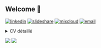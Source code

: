 <!-- update README.md-->
## Welcome :man: 
[![linkedin](https://img.shields.io/badge/linkedin--lightgrey?style=social&logo=linkedin)](https://www.linkedin.com/in/fsagez/)
[![slideshare](https://img.shields.io/badge/slideshare--lightgrey?style=social&logo=slideshare)](https://fr.slideshare.net/fredericsagez)
[![mixcloud](https://img.shields.io/badge/mixcloud--lightgrey?style=social&logo=mixcloud)](https://www.mixcloud.com/fredericsagez/)
[![email](https://img.shields.io/badge/email--lightgrey?style=social&logo=gmail)](mailto:s.fsagez@gmail.com)

<details>
    <summary>
        CV détaillé
    </summary>

## EXPERIENCE PROFESSIONNELLE
### 2023 – Ajourd'hui | Freelance
Gestion de l'intégration et de la migration sur une nouvelle plateforme de l'ensemble des services et activités du Legacy d’une entité dans le domaine de la finance internationale 

### 2022 à 2023 | Senior Project Coordinator | ATOS WORLDGRID
Garant de l'efficacité dans l'organisation des différents aspects liés aux projets Smart Metering (Roadmaps, planning, tableaux de bord, support de formation et communication) 

### 2021 – 2022 | Consultant IT | AGAP2 IT
#### KOELIS : Elaboration de la stratégie de cyber sécurité qui suit les recommandations de la F.D.A. et la M.D.C.G dans le cadre IEC 62304 
#### ECONOCOM : Pilotage de projets de façon opérationnelle, suivit du respect du planning, des délais et proposition d’amélioration continue dans le cadre de la livraison de solutions informatiques dans le Centre de Service de Grenoble 

### 2019 – 2020 | Release Project Manager | AXYUS
#### FEDER : Etude des besoins de maintenance évolutive, production et suivi du plan de qualité du portail eSynergie de demande et de suivi des subventions européennes tout en optimisant les processus de compilation et de Builds avec l’équipe DevOps 

### 2018 – 2019 | Architecte d'Entreprise | MEGA International
Méthodologie, installation, formation et organisation autour de l'utilisation d’un référentiel d’Architecture d'Entreprise

## FORMATION
### 2024 –  Google Cybersecurity Certificat Professionnel – Coursera (Certification en ligne)
Coursera certifies their successful completion of Google Cybersécurité Google Specialization  (Id CKNWHANYXRF5) 

### 1997 – DUT Informatique – IUT de Vélizy Sciences et technologies (78)
Diplôme d’informatique d'ingénierie informatique

### 1993 – Baccalauréat F2 – Lycée Général et Technologique Émilie de Breteuil (78)
Filière Technologie, technicien d'électronique industrielle

### LANGUES
🇫🇷 🇬🇧
</details>

![](https://github-readme-stats.vercel.app/api/top-langs/?username=NoExtra-Team&theme=radical&hide_langs_below=8)
![](https://github-readme-stats.vercel.app/api?username=NoExtra-Team&show_icons=true&theme=radical&count_private=true)

